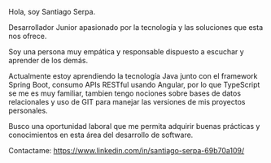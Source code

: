 Hola, soy Santiago Serpa.

Desarrollador Junior apasionado por la tecnología y las soluciones que esta nos ofrece.

Soy una persona muy empática y responsable  dispuesto a escuchar y aprender de los demás.

Actualmente estoy aprendiendo la tecnología Java junto con el framework Spring Boot, consumo APIs RESTful usando Angular, por lo que TypeScript se me es muy familiar, tambien tengo nociones sobre bases de datos relacionales y uso de GIT para manejar las versiones de mis proyectos personales.

Busco una oportunidad laboral que me permita adquirir buenas prácticas y conocimientos en esta área del desarrollo de software.

Contactame:  https://www.linkedin.com/in/santiago-serpa-69b70a109/
